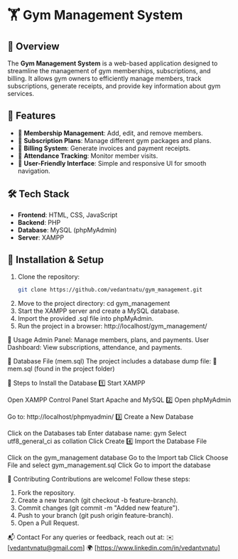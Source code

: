 # 🏋️ Gym Management System

## 📌 Overview
The **Gym Management System** is a web-based application designed to streamline the management of gym memberships, subscriptions, and billing. It allows gym owners to efficiently manage members, track subscriptions, generate receipts, and provide key information about gym services.

## 🚀 Features
- 🔹 **Membership Management**: Add, edit, and remove members.
- 🔹 **Subscription Plans**: Manage different gym packages and plans.
- 🔹 **Billing System**: Generate invoices and payment receipts.
- 🔹 **Attendance Tracking**: Monitor member visits.
- 🔹 **User-Friendly Interface**: Simple and responsive UI for smooth navigation.

## 🛠️ Tech Stack
- **Frontend**: HTML, CSS, JavaScript  
- **Backend**: PHP  
- **Database**: MySQL (phpMyAdmin)  
- **Server**: XAMPP  

## 📂 Installation & Setup
1. Clone the repository:
   ```sh
   git clone https://github.com/vedantnatu/gym_management.git


2. Move to the project directory:
   cd gym_management
3. Start the XAMPP server and create a MySQL database.
4. Import the provided .sql file into phpMyAdmin.
5. Run the project in a browser:
   http://localhost/gym_management/


🔧 Usage
Admin Panel: Manage members, plans, and payments.
User Dashboard: View subscriptions, attendance, and payments.

📌 Database File (mem.sql)
The project includes a database dump file:
📄 mem.sql (found in the project folder)

🔧 Steps to Install the Database
1️⃣ Start XAMPP

Open XAMPP Control Panel
Start Apache and MySQL
2️⃣ Open phpMyAdmin

Go to: http://localhost/phpmyadmin/
3️⃣ Create a New Database

Click on the Databases tab
Enter database name: gym
Select utf8_general_ci as collation
Click Create
4️⃣ Import the Database File

Click on the gym_management database
Go to the Import tab
Click Choose File and select gym_management.sql
Click Go to import the database


🤝 Contributing
Contributions are welcome! Follow these steps:
1. Fork the repository.
2. Create a new branch (git checkout -b feature-branch).
3. Commit changes (git commit -m "Added new feature").
4. Push to your branch (git push origin feature-branch).
5. Open a Pull Request.

📬 Contact
For any queries or feedback, reach out at:
✉️ [vedantvnatu@gmail.com]
🌍 [https://www.linkedin.com/in/vedantvnatu]

